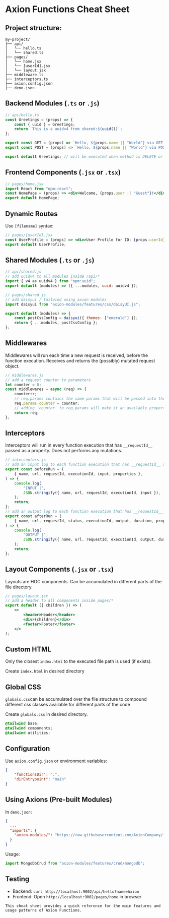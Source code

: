 # Axion Functions Cheat Sheet

## Project structure:

```
my-project/
├── api/
│   └── hello.ts
│   └── shared.ts
├── pages/
│   └── home.jsx
│   └── [userId].jsx
│   └── layout.jsx
├── middleware.ts
├── interceptors.ts
├── axion.config.json
├── deno.json
```

## Backend Modules (`.ts` or `.js`)

```javascript
// api/hello.ts
const Greetings = (props) => {
    const { uuid } = Greetings;
    return `This is a uuidv4 from shared:${uuid()}`;
};

export const GET = (props) => `Hello, ${props.name || "World"} via GET!`;
export const POST = (props) => `Hello, ${props.name || "World"} via POST!`;

export default Greetings; // will be executed when method is DELETE or PUT, once GET and POST are explicitly defined;
```

## Frontend Components (`.jsx` or `.tsx`)

```jsx
// pages/home.jsx
import React from "npm:react";
const HomePage = (props) => <div>Welcome, {props.user || "Guest"}!</div>;
export default HomePage;
```

## Dynamic Routes

Use `[filename]` syntax:

```jsx
// pages/[userId].jsx
const UserProfile = (props) => <div>User Profile for ID: {props.userId}</div>;
export default UserProfile;
```

## Shared Modules (`.ts` or `.js`)

```javascript
// api/shared.js
// add uuidv4 to all modules inside /api/*
import { v4 as uuidv4 } from "npm:uuid";
export default (modules) => ({ ...modules, uuid: uuidv4 });
```

```javascript
// pages/shared.js
// add daisyui / tailwind using axion modules
import daisyui from "axion-modules/features/css/daisyUI.js";

export default (modules) => {
    const postCssConfig = daisyui({ themes: ["emerald"] });
    return { ...modules, postCssConfig };
};
```

## Middlewares
Middlewares will run each time a new request is received, before the function execution. Receives and returns the (possibly) mutated request object.
```javascript
// middlewares.js
// add a request counter to parameters
let counter = 0;
const middlewares = async (req) => {
    counter++;
    // req.params contains the same params that will be passed into the executed exported function.
    req.params.counter = counter;
    // adding `counter` to req.params will make it an available property to any function that uses this middleware
    return req;
};
```

## Interceptors
Interceptors will run in every function execution that has `__requestId__` passed as a property. Does not performs any mutations.

```javascript
// interceptors.js
// add an input log to each function execution that has __requestId__ as a property
export const beforeRun = (
    { name, url, requestId, executionId, input, properties },
) => {
    console.log(
        "INPUT |",
        JSON.stringify({ name, url, requestId, executionId, input }),
    );
    return;
};
// add an output log to each function execution that has __requestId__ as a property
export const afterRun = (
    { name, url, requestId, status, executionId, output, duration, properties },
) => {
    console.log(
        "OUTPUT |",
        JSON.stringify({ name, url, requestId, executionId, output, duration }),
    );
    return;
};
```

## Layout Components (`.jsx` or `.tsx`)
Layouts are HOC components. Can be accumulated in different parts of the file directory.
```jsx
// pages/layout.jsx
// add a header to all components inside pages/*
export default ({ children }) => (
    <>
        <header>Header</header>
        <div>{children}</div>
        <footer>Footer</footer>
    </>
);
```

## Custom HTML
Only the closest `index.html` to the executed file path is used (if exists).

Create `index.html` in desired directory

## Global CSS
`globals.css`can be accumulated over the file structure to compound different css classes available for different parts of the code

Create `globals.css` in desired directory.

```css
@tailwind base;
@tailwind components;
@tailwind utilities;
```

## Configuration

Use `axion.config.json` or environment variables:

```json
{
    "functionsDir": ".",
    "dirEntrypoint": "main"
}
```

## Using Axions (Pre-built Modules)

In `deno.json`:

```json
{
  ...
  "imports": {
    "axion-modules/": "https://raw.githubusercontent.com/AxionCompany/functions/release/functions/modules/"
  }
}
```

Usage:

```javascript
import MongoDbCrud from "axion-modules/features/crud/mongodb";
```

## Testing

- Backend: `curl http://localhost:9002/api/hello?name=Axion`
- Frontend: Open `http://localhost:9002/pages/home` in browser

```
This cheat sheet provides a quick reference for the main features and usage patterns of Axion Functions.
```
